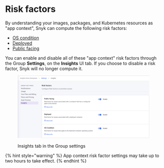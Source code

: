 # Risk factors

By understanding your images, packages, and Kubernetes resources as "app context", Snyk can compute the following risk factors:

* [OS condition](broken-reference)
* [Deployed](broken-reference)
* [Public facing](broken-reference)

You can enable and disable all of these "app context" risk factors through the Group **Settings**, on the **Insights** UI tab. If you choose to disable a risk factor, Snyk will no longer compute it.

<figure><img src="../../../../../.gitbook/assets/Screenshot 2023-09-26 at 18.45.06.png" alt="Group settings page"><figcaption><p>Insights tab in the Group settings</p></figcaption></figure>

{% hint style="warning" %}
App context risk factor settings may take up to two hours to take effect.
{% endhint %}
